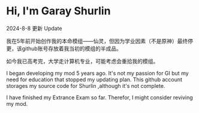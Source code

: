 # Hi, I'm Garay Shurlin

2024-8-8 更新 Update

我在5年前开始创作我的本命模组——仙灵，但因为学业因素（不是原神）最终停更，该github账号存放着我当初的模组的半成品。

如今我已高考完，大学走计算机专业，可能考虑会重拾我的模组。

I began developing my mod 5 years ago. It's not my passion for GI but my need for education that stopped my updating plan. This github account storages my source code for Shurlin ,although it's not complete.

I have finished my Extrance Exam so far. Therefor, I might consider reviving my mod.
